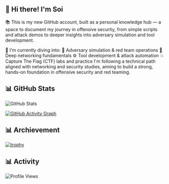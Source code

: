 ## 👋 Hi there! I'm Soi

📚 This is my new GitHub account, built as a personal knowledge hub — a space to document my journey in offensive security, from simple scripts and attack demos to deeper insights into adversary simulation and tool development.

🎯 I'm currently diving into:
🔎 Adversary simulation & red team operations
🧠 Deep networking fundamentals
⚙️ Tool development & attack automation
💥 Capture The Flag (CTF) labs and practice
I'm following a technical path aligned with networking and security studies, aiming to build a strong, hands-on foundation in offensive security and red teaming.

## 📊 GitHub Stats
![GitHub Stats](https://github-readme-stats.vercel.app/api?username=soirealmax&show_icons=true&theme=dark)

[![GitHub Activity Graph](https://github-readme-activity-graph.vercel.app/graph?username=soirealmax&theme=github-dark)](https://github.com/ashutosh00710/github-readme-activity-graph)

## 📊 Archievement
[![trophy](https://github-profile-trophy.vercel.app/?username=soirealmax&theme=darkhub&column=3&margin-w=15&margin-h=15)](https://github.com/ryo-ma/github-profile-trophy)

## 📊 Activity
![Profile Views](https://komarev.com/ghpvc/?username=soirealmax&label=Profile%20views&color=0e75b6&style=flat)


